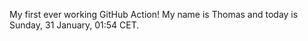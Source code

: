 My first ever working GitHub Action!
My name is Thomas and today is Sunday, 31 January, 01:54 CET. 
